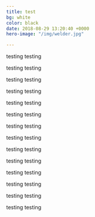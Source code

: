 ```yaml
---
title: test
bg: white
color: black
date: 2018-08-29 13:20:40 +0000
hero-image: "/img/welder.jpg"

---
```

testing testing

testing testing

testing testing

testing testing

testing testing

testing testing

testing testing

testing testing

testing testing

testing testing

testing testing

testing testing

testing testing

testing testing